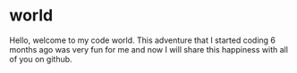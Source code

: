 # world
Hello, welcome to my code world. This adventure that I started coding 6 months ago was very fun for me and now I will share this happiness with all of you on github.
